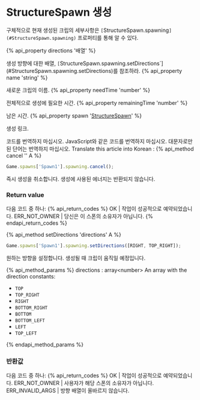 # StructureSpawn 생성
 구체적으로 현재 생성된 크립의 세부사항은 `[`StructureSpawn.spawning`](#StructureSpawn.spawning)` 프로퍼티를 통해 알 수 있다.

{% api_property directions '배열<number>' %}

생성 방향에 대한 배열, `[`StructureSpawn.spawning.setDirections`](#StructureSpawn.spawning.setDirections)를 참조하라.
{% api_property name 'string' %}

새로운 크립의 이름.
{% api_property needTime 'number' %}

전체적으로 생성에 필요한 시간.
{% api_property remainingTime 'number' %}

남은 시간.
{% api_property spawn '<a href="#StructureSpawn">StructureSpawn</a>' %}

생성 링크.

코드를 번역하지 마십시오. JavaScript와 같은 코드를 번역하지 마십시오. 대문자로만 된 단어는 번역하지 마십시오. Translate this article into Korean : {% api_method cancel '' A %}

```javascript
Game.spawns['Spawn1'].spawning.cancel();
```

즉시 생성을 취소합니다. 생성에 사용된 에너지는 반환되지 않습니다.

### Return value

다음 코드 중 하나:
{% api_return_codes %}
OK | 작업이 성공적으로 예약되었습니다.
ERR_NOT_OWNER | 당신은 이 스폰의 소유자가 아닙니다.
{% endapi_return_codes %}

{% api_method setDirections 'directions' A %}

```javascript
Game.spawns['Spawn1'].spawning.setDirections([RIGHT, TOP_RIGHT]);
```

원하는 방향을 설정합니다. 생성될 때 크립이 움직일 예정입니다.

{% api_method_params %}
directions : array&lt;number>
An array with the direction constants:
<ul>
    <li><code>TOP</code></li>
    <li><code>TOP_RIGHT</code></li>
    <li><code>RIGHT</code></li>
    <li><code>BOTTOM_RIGHT</code></li>
    <li><code>BOTTOM</code></li>
    <li><code>BOTTOM_LEFT</code></li>
    <li><code>LEFT</code></li>
    <li><code>TOP_LEFT</code></li>
</ul>
{% endapi_method_params %}

### 반환값

다음 코드 중 하나:
{% api_return_codes %}
OK | 작업이 성공적으로 예약되었습니다.
ERR_NOT_OWNER | 사용자가 해당 스폰의 소유자가 아닙니다.
ERR_INVALID_ARGS | 방향 배열이 올바르지 않습니다.